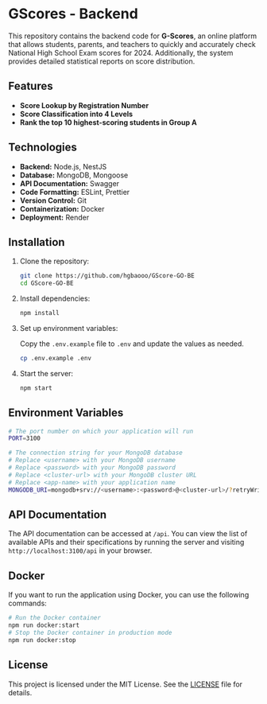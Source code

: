 # GScores - Backend

This repository contains the backend code for **G-Scores**, an online platform that allows students, parents, and teachers to quickly and accurately check National High School Exam scores for 2024. Additionally, the system provides detailed statistical reports on score distribution.

## Features

- **Score Lookup by Registration Number**
- **Score Classification into 4 Levels**
- **Rank the top 10 highest-scoring students in Group A**

## Technologies

- **Backend:** Node.js, NestJS
- **Database:** MongoDB, Mongoose
- **API Documentation:** Swagger
- **Code Formatting:** ESLint, Prettier
- **Version Control:** Git
- **Containerization:** Docker
- **Deployment:** Render

## Installation

1. Clone the repository:

   ```bash
   git clone https://github.com/hgbaooo/GScore-GO-BE
   cd GScore-GO-BE
   ```

2. Install dependencies:

   ```bash
   npm install
   ```

3. Set up environment variables:

   Copy the `.env.example` file to `.env` and update the values as needed.

   ```bash
   cp .env.example .env
   ```

4. Start the server:

   ```bash
   npm start
   ```

## Environment Variables

```bash
# The port number on which your application will run
PORT=3100

# The connection string for your MongoDB database
# Replace <username> with your MongoDB username
# Replace <password> with your MongoDB password
# Replace <cluster-url> with your MongoDB cluster URL
# Replace <app-name> with your application name
MONGODB_URI=mongodb+srv://<username>:<password>@<cluster-url>/?retryWrites=true&w=majority&appName=<app-name>

```

## API Documentation

The API documentation can be accessed at `/api`. You can view the list of available APIs and their specifications by running the server and visiting `http://localhost:3100/api` in your browser.


## Docker

If you want to run the application using Docker, you can use the following commands:

```bash
# Run the Docker container
npm run docker:start
# Stop the Docker container in production mode
npm run docker:stop
```

## License

This project is licensed under the MIT License. See the [LICENSE](LICENSE) file for details.

